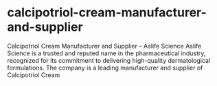 # calcipotriol-cream-manufacturer-and-supplier
Calcipotriol Cream Manufacturer and Supplier – Aslife Science  Aslife Science is a trusted and reputed name in the pharmaceutical industry, recognized for its commitment to delivering high-quality dermatological formulations. The company is a leading manufacturer and supplier of Calcipotriol Cream
